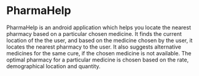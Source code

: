 # PharmaHelp

PharmaHelp is an android application which helps you locate the nearest pharmacy based on a particular chosen medicine.
It finds the current location of the the user, and based on the medicine chosen by the user, it locates the nearest pharmacy to 
the user. It also suggests alternative medicines for the same cure, if the chosen medicine is not available. The optimal pharmacy for 
a particular medicine is chosen based on the rate, demographical location and quantity.
